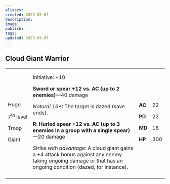```yaml
---
aliases: 
created: 2023-05-07
description: 
image: 
publish: 
tags: 
updated: 2023-05-07
---
```


## Cloud Giant Warrior

<table>
<colgroup>
<col style="width: 16%" />
<col style="width: 71%" />
<col style="width: 5%" />
<col style="width: 6%" />
</colgroup>
<tbody>
<tr class="odd">
<td><p>Huge</p>
<p>7<sup>th</sup> level</p>
<p>Troop</p>
<p>Giant</p></td>
<td><p>Initiative: +10</p>
<p><strong>Sword or spear +12 vs. AC (up to 2 enemies)</strong>—40
damage</p>
<p><em>Natural 16+:</em> The target is dazed (save ends).</p>
<p><strong>R: Hurled spear +12 vs. AC (up to 3 enemies in a group with a
single spear)</strong>—20 damage</p>
<p><em>Strike with advantage:</em> A cloud giant gains a +4 attack bonus
against any enemy taking ongoing damage or that has an ongoing condition
(dazed, for instance).</p></td>
<td><p><strong>AC</strong></p>
<p><strong>PD</strong></p>
<p><strong>MD</strong></p>
<p><strong>HP</strong></p></td>
<td><p>22</p>
<p>22</p>
<p>18</p>
<p>300</p></td>
</tr>
<tr class="even">
<td></td>
<td></td>
<td></td>
<td></td>
</tr>
</tbody>
</table>

